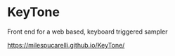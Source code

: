# KeyTone
Front end for a web based, keyboard triggered sampler

https://milespucarelli.github.io/KeyTone/
